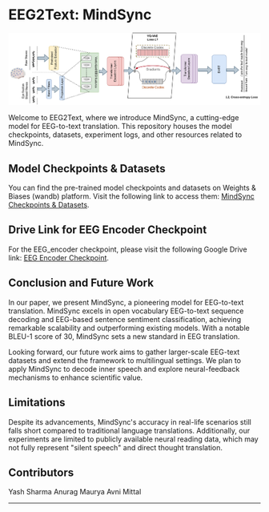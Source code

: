 # EEG2Text: MindSync

![Pipeline](pipeline.jpg)

Welcome to EEG2Text, where we introduce MindSync, a cutting-edge model for EEG-to-text translation. This repository houses the model checkpoints, datasets, experiment logs, and other resources related to MindSync.

## Model Checkpoints & Datasets

You can find the pre-trained model checkpoints and datasets on Weights & Biases (wandb) platform. Visit the following link to access them: [MindSync Checkpoints & Datasets](https://wandb.ai/b20241/ben10?nw=nwuserb20241).

## Drive Link for EEG Encoder Checkpoint

For the EEG_encoder checkpoint, please visit the following Google Drive link: [EEG Encoder Checkpoint](https://drive.google.com/drive/folders/1qffYC_34ckuyb5ht9JkuDT4MAjgPxPwh?usp=drive_link).

## Conclusion and Future Work

In our paper, we present MindSync, a pioneering model for EEG-to-text translation. MindSync excels in open vocabulary EEG-to-text sequence decoding and EEG-based sentence sentiment classification, achieving remarkable scalability and outperforming existing models. With a notable BLEU-1 score of 30, MindSync sets a new standard in EEG translation.

Looking forward, our future work aims to gather larger-scale EEG-text datasets and extend the framework to multilingual settings. We plan to apply MindSync to decode inner speech and explore neural-feedback mechanisms to enhance scientific value.

## Limitations

Despite its advancements, MindSync's accuracy in real-life scenarios still falls short compared to traditional language translations. Additionally, our experiments are limited to publicly available neural reading data, which may not fully represent "silent speech" and direct thought translation.

## Contributors

Yash Sharma
Anurag Maurya
Avni Mittal

---
